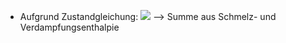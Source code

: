- Aufgrund Zustandgleichung:
![](Pasted%20image%2020240524154853.png)
--> Summe aus Schmelz- und Verdampfungsenthalpie 